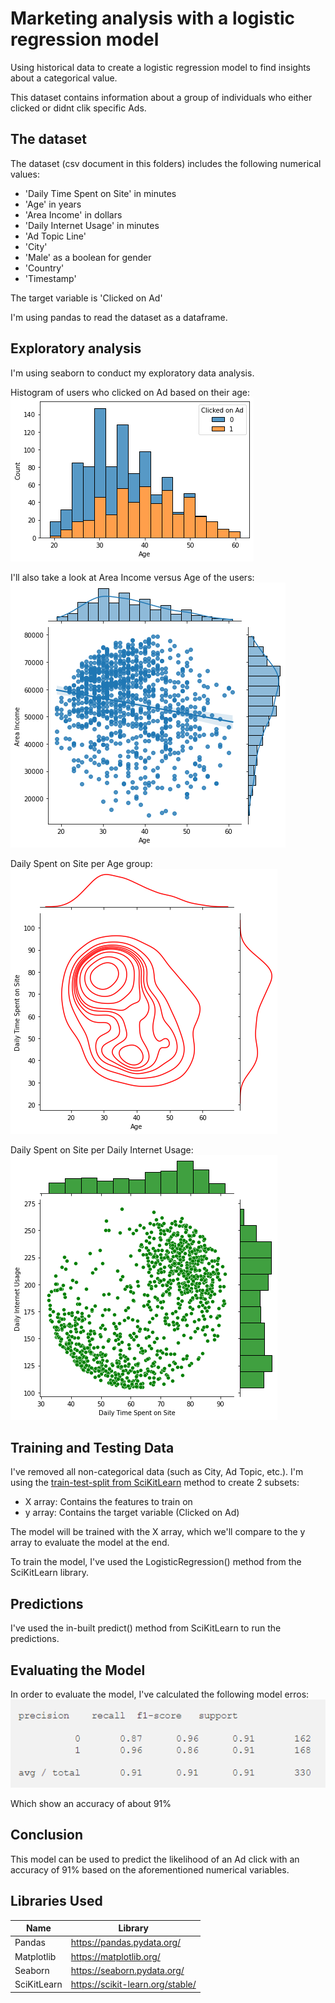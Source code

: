 #  Marketing analysis with a logistic regression model
Using historical data to create a logistic regression model to find insights about a categorical value.

This dataset contains information about a group of individuals who either clicked or didnt clik specific Ads.

## The dataset
The dataset (csv document in this folders) includes the following numerical values:
- 'Daily Time Spent on Site' in minutes
- 'Age' in years
- 'Area Income' in dollars
- 'Daily Internet Usage' in minutes
- 'Ad Topic Line'
- 'City'
- 'Male' as a boolean for gender
- 'Country'
- 'Timestamp'

The target variable is 'Clicked on Ad'

I'm using pandas to read the dataset as a dataframe.

## Exploratory analysis

I'm using seaborn to conduct my exploratory data analysis.

Histogram of users who clicked on Ad based on their age:
![hist_age_clickedOnAd](./hist_age_clickedOnAd.png)

I'll also take a look at Area Income versus Age of the users:
![areaIncome_Age_jointplot](./areaIncome_Age_jointplot.png)

Daily Spent on Site per Age group:
![kde](./kde.png)

Daily Spent on Site per Daily Internet Usage:
![dailyspentsite_dailyinternetusage](./dailyspentsite_dailyinternetusage.png)

## Training and Testing Data

I've removed all non-categorical data (such as City, Ad Topic, etc.).
I'm using the [train-test-split from SciKitLearn](https://scikit-learn.org/stable/modules/generated/sklearn.model_selection.train_test_split.html) method to create 2 subsets:
- X array: Contains the features to train on
- y array: Contains the target variable (Clicked on Ad)

The model will be trained with the X array, which we'll compare to the y array to evaluate the model at the end.

To train the model, I've used the LogisticRegression() method from the SciKitLearn library.

## Predictions

I've used the in-built predict() method from SciKitLearn to run the predictions.

## Evaluating the Model

In order to evaluate the model, I've calculated the following model erros:
![report](./report.png)

Which show an accuracy of about 91%

## Conclusion
This model can be used to predict the likelihood of an Ad click with an accuracy of 91% based on the aforementioned numerical variables.

## Libraries Used

| Name | Library |
| ------ | ------ |
| Pandas | https://pandas.pydata.org/ |
| Matplotlib | https://matplotlib.org/ |
| Seaborn | https://seaborn.pydata.org/ |
| SciKitLearn | https://scikit-learn.org/stable/ |